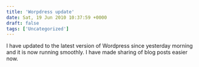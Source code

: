 ```yaml
---
title: 'Worpdress update'
date: Sat, 19 Jun 2010 10:37:59 +0000
draft: false
tags: ['Uncategorized']
---
```


I have updated to the latest version of Wordpress since yesterday morning and it is now running smoothly. I have made sharing of blog posts easier now.